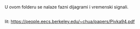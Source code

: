 U ovom folderu se nalaze fazni dijagrami i vremenski signali. 



<br> lit: https://people.eecs.berkeley.edu/~chua/papers/Pivka94.pdf


